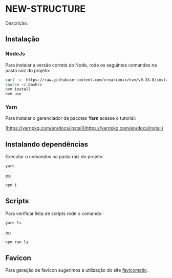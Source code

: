 # NEW-STRUCTURE

Descrição.

## Instalação

### NodeJs

Para instalar a versão correta do Node, rode os seguintes comandos na pasta raiz do projeto:

```bash
curl -o- https://raw.githubusercontent.com/creationix/nvm/v0.33.8/install.sh | bash
source ~/.bashrc
nvm install
nvm use
```

### Yarn

Para instalar o gerenciador de pacotes **Yarn** acesse o tutorial:

[https://yarnpkg.com/en/docs/install](https://yarnpkg.com/en/docs/install)

## Instalando dependências

Executar o comandos na pasta raiz do projeto:

```bash
yarn
```

ou

```bash
npm i
```

## Scripts

Para verificar lista de scripts rode o comando:

```bash
yarn ls
```

ou

```bash
npm run ls
```

## Favicon

Para geração de favicon sugerimos a utilização do site [favicomatic](http://www.favicomatic.com/).
